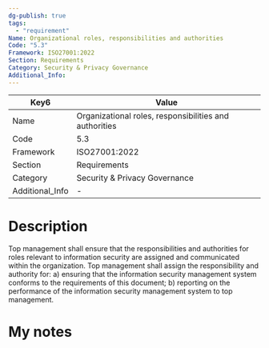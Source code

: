 ```yaml
---
dg-publish: true
tags:
  - "requirement"
Name: Organizational roles, responsibilities and authorities
Code: "5.3"
Framework: ISO27001:2022
Section: Requirements
Category: Security & Privacy Governance
Additional_Info: 
---
```


<div><table class="dataview table-view-table"><thead class="table-view-thead"><tr class="table-view-tr-header"><th class="table-view-th"><span>Key</span><span class="dataview small-text">6</span></th><th class="table-view-th"><span>Value</span></th></tr></thead><tbody class="table-view-tbody"><tr><td><span>Name</span></td><td><span>Organizational roles, responsibilities and authorities</span></td></tr><tr><td><span>Code</span></td><td><span>5.3</span></td></tr><tr><td><span>Framework</span></td><td><span>ISO27001:2022</span></td></tr><tr><td><span>Section</span></td><td><span>Requirements</span></td></tr><tr><td><span>Category</span></td><td><span>Security &amp; Privacy Governance</span></td></tr><tr><td><span>Additional_Info</span></td><td><span>-</span></td></tr></tbody></table></div>

# Description

Top management shall ensure that the responsibilities and authorities for roles relevant to information security are assigned and communicated within the organization. 
Top management shall assign the responsibility and authority for: 
a) ensuring that the information security management system conforms to the requirements of this document; 
b) reporting on the performance of the information security management system to top management.

# My notes
